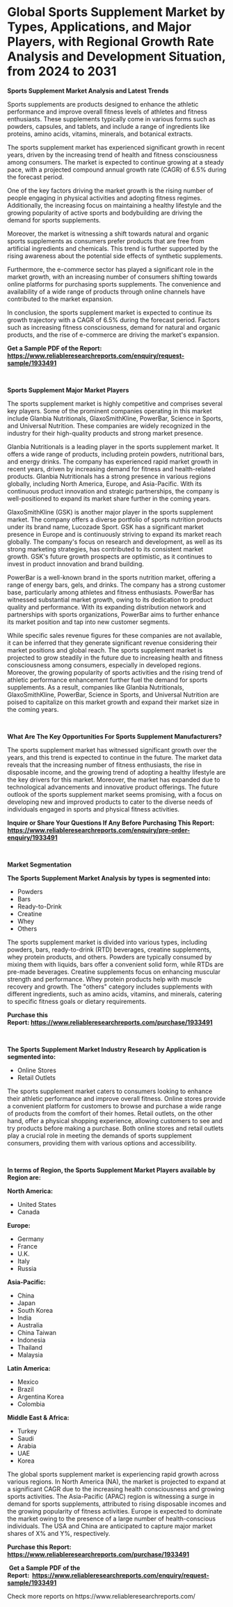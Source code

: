 <p><h1>Global Sports Supplement Market by Types, Applications, and Major Players, with Regional Growth Rate Analysis and Development Situation, from 2024 to 2031</h1></p><p><strong>Sports Supplement Market Analysis and Latest Trends</strong></p>
<p><p>Sports supplements are products designed to enhance the athletic performance and improve overall fitness levels of athletes and fitness enthusiasts. These supplements typically come in various forms such as powders, capsules, and tablets, and include a range of ingredients like proteins, amino acids, vitamins, minerals, and botanical extracts.</p><p>The sports supplement market has experienced significant growth in recent years, driven by the increasing trend of health and fitness consciousness among consumers. The market is expected to continue growing at a steady pace, with a projected compound annual growth rate (CAGR) of 6.5% during the forecast period.</p><p>One of the key factors driving the market growth is the rising number of people engaging in physical activities and adopting fitness regimes. Additionally, the increasing focus on maintaining a healthy lifestyle and the growing popularity of active sports and bodybuilding are driving the demand for sports supplements.</p><p>Moreover, the market is witnessing a shift towards natural and organic sports supplements as consumers prefer products that are free from artificial ingredients and chemicals. This trend is further supported by the rising awareness about the potential side effects of synthetic supplements.</p><p>Furthermore, the e-commerce sector has played a significant role in the market growth, with an increasing number of consumers shifting towards online platforms for purchasing sports supplements. The convenience and availability of a wide range of products through online channels have contributed to the market expansion.</p><p>In conclusion, the sports supplement market is expected to continue its growth trajectory with a CAGR of 6.5% during the forecast period. Factors such as increasing fitness consciousness, demand for natural and organic products, and the rise of e-commerce are driving the market's expansion.</p></p>
<p><strong>Get a Sample PDF of the Report:&nbsp; <a href="https://www.reliableresearchreports.com/enquiry/request-sample/1933491">https://www.reliableresearchreports.com/enquiry/request-sample/1933491</a></strong></p>
<p>&nbsp;</p>
<p><strong>Sports Supplement Major Market Players</strong></p>
<p><p>The sports supplement market is highly competitive and comprises several key players. Some of the prominent companies operating in this market include Glanbia Nutritionals, GlaxoSmithKline, PowerBar, Science in Sports, and Universal Nutrition. These companies are widely recognized in the industry for their high-quality products and strong market presence.</p><p>Glanbia Nutritionals is a leading player in the sports supplement market. It offers a wide range of products, including protein powders, nutritional bars, and energy drinks. The company has experienced rapid market growth in recent years, driven by increasing demand for fitness and health-related products. Glanbia Nutritionals has a strong presence in various regions globally, including North America, Europe, and Asia-Pacific. With its continuous product innovation and strategic partnerships, the company is well-positioned to expand its market share further in the coming years.</p><p>GlaxoSmithKline (GSK) is another major player in the sports supplement market. The company offers a diverse portfolio of sports nutrition products under its brand name, Lucozade Sport. GSK has a significant market presence in Europe and is continuously striving to expand its market reach globally. The company's focus on research and development, as well as its strong marketing strategies, has contributed to its consistent market growth. GSK's future growth prospects are optimistic, as it continues to invest in product innovation and brand building.</p><p>PowerBar is a well-known brand in the sports nutrition market, offering a range of energy bars, gels, and drinks. The company has a strong customer base, particularly among athletes and fitness enthusiasts. PowerBar has witnessed substantial market growth, owing to its dedication to product quality and performance. With its expanding distribution network and partnerships with sports organizations, PowerBar aims to further enhance its market position and tap into new customer segments.</p><p>While specific sales revenue figures for these companies are not available, it can be inferred that they generate significant revenue considering their market positions and global reach. The sports supplement market is projected to grow steadily in the future due to increasing health and fitness consciousness among consumers, especially in developed regions. Moreover, the growing popularity of sports activities and the rising trend of athletic performance enhancement further fuel the demand for sports supplements. As a result, companies like Glanbia Nutritionals, GlaxoSmithKline, PowerBar, Science in Sports, and Universal Nutrition are poised to capitalize on this market growth and expand their market size in the coming years.</p></p>
<p>&nbsp;</p>
<p><strong>What Are The Key Opportunities For Sports Supplement Manufacturers?</strong></p>
<p><p>The sports supplement market has witnessed significant growth over the years, and this trend is expected to continue in the future. The market data reveals that the increasing number of fitness enthusiasts, the rise in disposable income, and the growing trend of adopting a healthy lifestyle are the key drivers for this market. Moreover, the market has expanded due to technological advancements and innovative product offerings. The future outlook of the sports supplement market seems promising, with a focus on developing new and improved products to cater to the diverse needs of individuals engaged in sports and physical fitness activities.</p></p>
<p><strong>Inquire or Share Your Questions If Any Before Purchasing This Report: <a href="https://www.reliableresearchreports.com/enquiry/pre-order-enquiry/1933491">https://www.reliableresearchreports.com/enquiry/pre-order-enquiry/1933491</a></strong></p>
<p>&nbsp;</p>
<p><strong>Market Segmentation</strong></p>
<p><strong>The Sports Supplement Market Analysis by types is segmented into:</strong></p>
<p><ul><li>Powders</li><li>Bars</li><li>Ready-to-Drink</li><li>Creatine</li><li>Whey</li><li>Others</li></ul></p>
<p><p>The sports supplement market is divided into various types, including powders, bars, ready-to-drink (RTD) beverages, creatine supplements, whey protein products, and others. Powders are typically consumed by mixing them with liquids, bars offer a convenient solid form, while RTDs are pre-made beverages. Creatine supplements focus on enhancing muscular strength and performance. Whey protein products help with muscle recovery and growth. The "others" category includes supplements with different ingredients, such as amino acids, vitamins, and minerals, catering to specific fitness goals or dietary requirements.</p></p>
<p><strong>Purchase this Report:&nbsp;<a href="https://www.reliableresearchreports.com/purchase/1933491">https://www.reliableresearchreports.com/purchase/1933491</a></strong></p>
<p>&nbsp;</p>
<p><strong>The Sports Supplement Market Industry Research by Application is segmented into:</strong></p>
<p><ul><li>Online Stores</li><li>Retail Outlets</li></ul></p>
<p><p>The sports supplement market caters to consumers looking to enhance their athletic performance and improve overall fitness. Online stores provide a convenient platform for customers to browse and purchase a wide range of products from the comfort of their homes. Retail outlets, on the other hand, offer a physical shopping experience, allowing customers to see and try products before making a purchase. Both online stores and retail outlets play a crucial role in meeting the demands of sports supplement consumers, providing them with various options and accessibility.</p></p>
<p>&nbsp;</p>
<p><strong>In terms of Region, the Sports Supplement Market Players available by Region are:</strong></p>
<p>
    <p> <strong> North America: </strong>
        <ul>
            <li>United States</li>
            <li>Canada</li>
        </ul>
        </p> 
    <p> <strong> Europe: </strong>
        <ul>
            <li>Germany</li>
            <li>France</li>
            <li>U.K.</li>
            <li>Italy</li>
            <li>Russia</li>
        </ul>
        </p> 
    <p> <strong> Asia-Pacific: </strong>
        <ul>
            <li>China</li>
            <li>Japan</li>
            <li>South Korea</li>
            <li>India</li>
            <li>Australia</li>
            <li>China Taiwan</li>
            <li>Indonesia</li>
            <li>Thailand</li>
            <li>Malaysia</li>
        </ul>
        </p> 
    <p> <strong> Latin America: </strong>
        <ul>
            <li>Mexico</li>
            <li>Brazil</li>
            <li>Argentina Korea</li>
            <li>Colombia</li>
        </ul>
        </p> 
    <p> <strong> Middle East & Africa: </strong>
        <ul>
            <li>Turkey</li>
            <li>Saudi</li>
            <li>Arabia</li>
            <li>UAE</li>
            <li>Korea</li>
        </ul>
    </p>
    </p>
<p><p>The global sports supplement market is experiencing rapid growth across various regions. In North America (NA), the market is projected to expand at a significant CAGR due to the increasing health consciousness and growing sports activities. The Asia-Pacific (APAC) region is witnessing a surge in demand for sports supplements, attributed to rising disposable incomes and the growing popularity of fitness activities. Europe is expected to dominate the market owing to the presence of a large number of health-conscious individuals. The USA and China are anticipated to capture major market shares of X% and Y%, respectively.</p></p>
<p><strong>Purchase this Report: <a href="https://www.reliableresearchreports.com/purchase/1933491">https://www.reliableresearchreports.com/purchase/1933491</a></strong></p>
<p>&nbsp;<strong>Get a Sample PDF of the Report:&nbsp;&nbsp;<a href="https://www.reliableresearchreports.com/enquiry/request-sample/1933491">https://www.reliableresearchreports.com/enquiry/request-sample/1933491</a></strong></p>
<p><strong></strong></p>
<p>Check more reports on https://www.reliableresearchreports.com/</p>